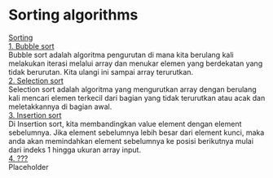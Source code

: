 # Sorting algorithms
[Sorting](https://github.com/qty-hub/Sorting-algorithm/tree/main/Sorting)<br/>
[1. Bubble sort](https://github.com/qty-hub/Sorting-algorithms/blob/main/Sorting/Bubble%20sort/Bubble%20sort.c)<br/>
Bubble sort adalah algoritma pengurutan di mana kita berulang kali melakukan iterasi melalui array dan menukar elemen yang berdekatan yang tidak berurutan. Kita ulangi ini sampai array terurutkan.<br/>
[2. Selection sort](https://github.com/qty-hub/Sorting-algorithms/blob/main/Sorting/Selection%20sort/Selection%20sort.c)<br/>
Selection sort adalah algoritma yang mengurutkan array dengan berulang kali mencari elemen terkecil dari bagian yang tidak terurutkan atau acak dan meletakkannya di bagian awal.<br/>
[3. Insertion sort](https://github.com/qty-hub/Sorting-algorithms/blob/main/Sorting/Insertion%20sort/Insertion%20sort.c)<br/>
Di Insertion sort, kita membandingkan value element dengan element sebelumnya. Jika element sebelumnya lebih besar dari element kunci, maka anda akan memindahkan element sebelumnya ke posisi berikutnya mulai dari indeks 1 hingga ukuran array input.<br/>
[4. ???](https://github.com/qty-hub/SEARCHING/tree/main/Searching/Binary)<br/>
Placeholder<br/>
